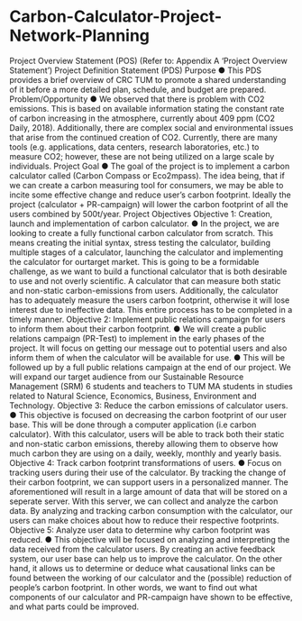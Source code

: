 # Carbon-Calculator-Project-Network-Planning
Project Overview Statement (POS) (Refer to: Appendix A ‘Project Overview Statement’)
Project Definition Statement (PDS)
 Purpose
● This PDS provides a brief overview of CRC TUM to promote a shared understanding of
it before a more detailed plan, schedule, and budget are prepared.
Problem/Opportunity
● We observed that there is problem with CO2 emissions. This is based on available
information stating the constant rate of carbon increasing in the atmosphere, currently
about 409 ppm (CO2 Daily, 2018). Additionally, there are complex social and
environmental issues that arise from the continued creation of CO2. Currently, there are
many tools (e.g. applications, data centers, research laboratories, etc.) to measure CO2;
however, these are not being utilized on a large scale by individuals.
Project Goal
● The goal of the project is to implement a carbon calculator called (Carbon Compass or
Eco2mpass). The idea being, that if we can create a carbon measuring tool for
consumers, we may be able to incite some effective change and reduce user’s carbon
footprint. Ideally the project (calculator + PR-campaign) will lower the carbon footprint of
all the users combined by 500t/year.
Project Objectives
Objective 1: Creation, launch and implementation of carbon calculator.
● In the project, we are looking to create a fully functional carbon calculator from scratch.
This means creating the initial syntax, stress testing the calculator, building multiple
stages of a calculator, launching the calculator and implementing the calculator for ourtarget market. This is going to be a formidable challenge, as we want to build a functional calculator that is both desirable to use and not overly scientific. A calculator 
that can measure both static and non-static carbon-emissions from users. Additionally,
the calculator has to adequately measure the users carbon footprint, otherwise it will
lose interest due to ineffective data. This entire process has to be completed in a timely
manner.
Objective 2: Implement public relations campaign for users to inform them about their carbon
footprint.
● We will create a public relations campaign (PR-Test) to implement in the early phases of
the project. It will focus on getting our message out to potential users and also inform
them of when the calculator will be available for use.
● This will be followed up by a full public relations campaign at the end of our project. We
will expand our target audience from our Sustainable Resource Management (SRM)
6
students and teachers to TUM MA students in studies related to Natural Science,
Economics, Business, Environment and Technology.
Objective 3: Reduce the carbon emissions of calculator users.
● This objective is focused on decreasing the carbon footprint of our user base. This will
be done through a computer application (i.e carbon calculator). With this calculator,
users will be able to track both their static and non-static carbon emissions, thereby
allowing them to observe how much carbon they are using on a daily, weekly, monthly
and yearly basis.
Objective 4: Track carbon footprint transformations of users.
● Focus on tracking users during their use of the calculator. By tracking the change of their
carbon footprint, we can support users in a personalized manner. The aforementioned
will result in a large amount of data that will be stored on a seperate server. With this
server, we can collect and analyze the carbon data. By analyzing and tracking carbon
consumption with the calculator, our users can make choices about how to reduce their
respective footprints.
Objective 5: Analyze user data to determine why carbon footprint was reduced.
● This objective will be focused on analyzing and interpreting the data received from the
calculator users. By creating an active feedback system, our user base can help us to
improve the calculator. On the other hand, it allows us to determine or deduce what
causational links can be found between the working of our calculator and the (possible)
reduction of people’s carbon footprint. In other words, we want to find out what
components of our calculator and PR-campaign have shown to be effective, and what
parts could be improved.
